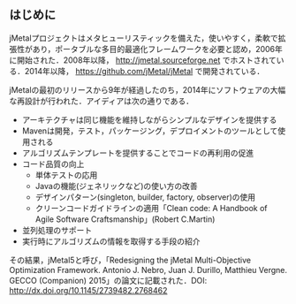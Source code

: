 <!--<div id='introduccion'/>-->

## はじめに

jMetalプロジェクトはメタヒューリスティックを備えた，使いやすく，柔軟で拡張性があり，ポータブルな多目的最適化フレームワークを必要と認め，2006年に開始された．2008年以降， http://jmetal.sourceforge.net でホストされている．2014年以降， https://github.com/jMetal/jMetal で開発されている．

jMetalの最初のリリースから9年が経過したのち，2014年にソフトウェアの大幅な再設計が行われた．アイディアは次の通りである．

- アーキテクチャは同じ機能を維持しながらシンプルなデザインを提供する
- Mavenは開発，テスト，パッケージング，デプロイメントのツールとして使用される
- アルゴリズムテンプレートを提供することでコードの再利用の促進
- コード品質の向上
  - 単体テストの応用
  - Javaの機能(ジェネリックなど)の使い方の改善
  - デザインパターン(singleton, builder, factory, observer)の使用
  - クリーンコードガイドラインの適用「Clean code: A Handbook of Agile Software Craftsmanship」(Robert C.Martin)
- 並列処理のサポート
- 実行時にアルゴリズムの情報を取得する手段の紹介

その結果，jMetal5と呼び，「Redesigning the jMetal Multi-Objective Optimization Framework. Antonio J. Nebro, Juan J. Durillo, Matthieu Vergne. GECCO (Companion) 2015」の論文に記載された．DOI: http://dx.doi.org/10.1145/2739482.2768462
